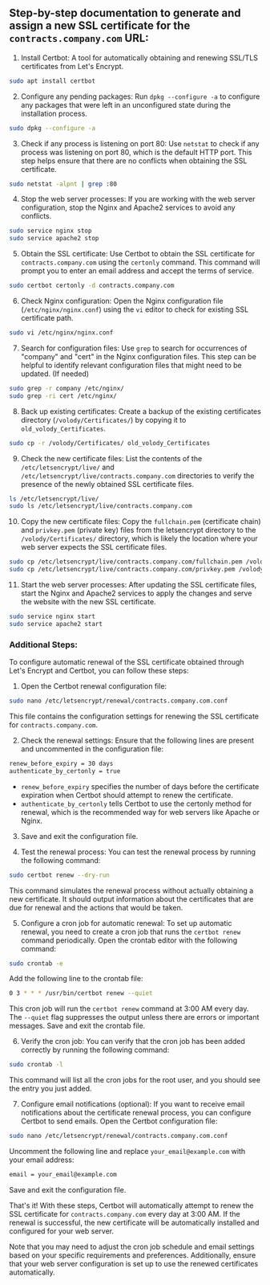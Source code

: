 ## Step-by-step documentation to generate and assign a new SSL certificate for the `contracts.company.com` URL:

1. Install Certbot: A tool for automatically obtaining and renewing SSL/TLS certificates from Let's Encrypt.

```bash
sudo apt install certbot
```
2. Configure any pending packages: Run `dpkg --configure -a` to configure any packages that were left in an unconfigured state during the installation process.

```bash
sudo dpkg --configure -a
```

3. Check if any process is listening on port 80: Use `netstat` to check if any process was listening on port 80, which is the default HTTP port. This step helps ensure that there are no conflicts when obtaining the SSL certificate.

```bash
sudo netstat -alpnt | grep :80
```

4. Stop the web server processes: If you are working with the web server configuration, stop the Nginx and Apache2 services to avoid any conflicts.

```bash
sudo service nginx stop
sudo service apache2 stop
```

5. Obtain the SSL certificate: Use Certbot to obtain the SSL certificate for `contracts.company.com` using the `certonly` command. This command will prompt you to enter an email address and accept the terms of service.

```bash
sudo certbot certonly -d contracts.company.com
```
6. Check Nginx configuration: Open the Nginx configuration file (`/etc/nginx/nginx.conf`) using the `vi` editor to check for existing SSL certificate path.

```bash
sudo vi /etc/nginx/nginx.conf
```

7. Search for configuration files: Use `grep` to search for occurrences of "company" and "cert" in the Nginx configuration files. This step can be helpful to identify relevant configuration files that might need to be updated. (If needed)
```bash
sudo grep -r company /etc/nginx/
sudo grep -ri cert /etc/nginx/
```
8. Back up existing certificates: Create a backup of the existing certificates directory (`/volody/Certificates/`) by copying it to `old_volody_Certificates`.

```bash
sudo cp -r /volody/Certificates/ old_volody_Certificates
```
9. Check the new certificate files: List the contents of the `/etc/letsencrypt/live/` and `/etc/letsencrypt/live/contracts.company.com` directories to verify the presence of the newly obtained SSL certificate files.

```bash
ls /etc/letsencrypt/live/
sudo ls /etc/letsencrypt/live/contracts.company.com
```
10. Copy the new certificate files: Copy the `fullchain.pem` (certificate chain) and `privkey.pem` (private key) files from the letsencrypt directory to the `/volody/Certificates/` directory, which is likely the location where your web server expects the SSL certificate files.

```bash
sudo cp /etc/letsencrypt/live/contracts.company.com/fullchain.pem /volody/Certificates/bundle_fullchain.pem
sudo cp /etc/letsencrypt/live/contracts.company.com/privkey.pem /volody/Certificates/private.pem
```
11. Start the web server processes: After updating the SSL certificate files, start the Nginx and Apache2 services to apply the changes and serve the website with the new SSL certificate.

```bash
sudo service nginx start
sudo service apache2 start
```

### Additional Steps:

To configure automatic renewal of the SSL certificate obtained through Let's Encrypt and Certbot, you can follow these steps:

1. Open the Certbot renewal configuration file:
```bash
sudo nano /etc/letsencrypt/renewal/contracts.company.com.conf
```
This file contains the configuration settings for renewing the SSL certificate for `contracts.company.com`.

2. Check the renewal settings:
Ensure that the following lines are present and uncommented in the configuration file:

```bash
renew_before_expiry = 30 days
authenticate_by_certonly = true
```
- `renew_before_expiry` specifies the number of days before the certificate expiration when Certbot should attempt to renew the certificate.
- `authenticate_by_certonly` tells Certbot to use the certonly method for renewal, which is the recommended way for web servers like Apache or Nginx.


3. Save and exit the configuration file.

4. Test the renewal process:
You can test the renewal process by running the following command:
```bash
sudo certbot renew --dry-run
```
This command simulates the renewal process without actually obtaining a new certificate. It should output information about the certificates that are due for renewal and the actions that would be taken.

5. Configure a cron job for automatic renewal:
To set up automatic renewal, you need to create a cron job that runs the `certbot renew` command periodically. Open the crontab editor with the following command:
```bash
sudo crontab -e
```
Add the following line to the crontab file:
```bash
0 3 * * * /usr/bin/certbot renew --quiet
```
This cron job will run the `certbot renew` command at 3:00 AM every day. The `--quiet` flag suppresses the output unless there are errors or important messages.
Save and exit the crontab file.

6. Verify the cron job:
You can verify that the cron job has been added correctly by running the following command:

```bash
sudo crontab -l
```
This command will list all the cron jobs for the root user, and you should see the entry you just added.

7. Configure email notifications (optional):
If you want to receive email notifications about the certificate renewal process, you can configure Certbot to send emails. Open the Certbot configuration file:
```bash
sudo nano /etc/letsencrypt/renewal/contracts.company.com.conf
```
Uncomment the following line and replace `your_email@example.com` with your email address:
```bash
email = your_email@example.com
```
Save and exit the configuration file.

That's it! With these steps, Certbot will automatically attempt to renew the SSL certificate for `contracts.company.com` every day at 3:00 AM. If the renewal is successful, the new certificate will be automatically installed and configured for your web server.

Note that you may need to adjust the cron job schedule and email settings based on your specific requirements and preferences. Additionally, ensure that your web server configuration is set up to use the renewed certificates automatically.
